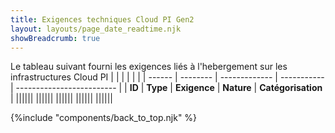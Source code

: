 ```yaml
---
title: Exigences techniques Cloud PI Gen2
layout: layouts/page_date_readtime.njk
showBreadcrumb: true
---
```



Le tableau suivant fourni les exigences liés à l'hebergement sur les infrastructures Cloud PI
|        |          |               |             |                           |
| ------ | -------- | ------------- | ----------- | ------------------------- |
| **ID** | **Type** | **Exigence**  | **Nature**  | **Catégorisation**        |
||||||
||||||
||||||
||||||
||||||


{%include "components/back_to_top.njk" %}